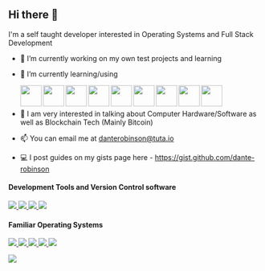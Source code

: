 ## Hi there 👋

I'm a self taught developer interested in Operating Systems and Full Stack Development

- 🔭 I’m currently working on my own test projects and learning
- 🌱 I’m currently learning/using<br>

  <a href="https://soliditylang.org/" target="_blank">
    <img align="left" src="https://cdn.jsdelivr.net/gh/devicons/devicon/icons/solidity/solidity-original.svg" width=42 height=42 />
  </a>
  <a href="https://reactjs.org/" target="_blank">
    <img align="left" src="https://cdn.jsdelivr.net/gh/devicons/devicon/icons/react/react-original.svg" width=42 height=42 />
  </a>
  <a href="https://nodejs.org/en/" target="_blank">
    <img align="left" src="https://cdn.jsdelivr.net/gh/devicons/devicon/icons/nodejs/nodejs-original.svg" width=42 height=42 />
  </a>
  <a href="https://www.javascript.com/" target="_blank">
    <img align="left" src="https://cdn.jsdelivr.net/gh/devicons/devicon/icons/javascript/javascript-original.svg" width=42 height=42 />
  </a>
  <a href="https://html.spec.whatwg.org/" target="_blank">
    <img align="left" src="https://cdn.jsdelivr.net/gh/devicons/devicon/icons/html5/html5-original.svg" width=42 height=42 />
  </a>
  <a href="https://www.w3.org/TR/CSS/#css" target="_blank">
    <img align="left" src="https://cdn.jsdelivr.net/gh/devicons/devicon/icons/css3/css3-original.svg" width=42 height=42 />
  </a>
  <a href="https://www.mongodb.com/" target="_blank">
    <img align="left" src="https://cdn.jsdelivr.net/gh/devicons/devicon/icons/mongodb/mongodb-original.svg" width=42 height=42 />
  </a>
  <a href="https://en.wikipedia.org/wiki/C_(programming_language)" target="_blank">
    <img align="left" src="https://cdn.jsdelivr.net/gh/devicons/devicon/icons/c/c-original.svg" width=42 height=42 />
  </a>
  <a href="https://en.wikipedia.org/wiki/C%2B%2B" target="_blank">
    <img align="left" src="https://cdn.jsdelivr.net/gh/devicons/devicon/icons/cplusplus/cplusplus-original.svg" width=42 height=42 />
  </a>

  <br>
  <br>
- 💬 I am very interested in talking about Computer Hardware/Software as well as Blockchain Tech (Mainly Bitcoin)
- 📫 You can email me at danterobinson@tuta.io
- 💻 I post guides on my gists page here - https://gist.github.com/dante-robinson


#### Development Tools and Version Control software
<p>
  <a href="https://git-scm.com/" target="_blank">
    <img src="https://img.shields.io/badge/Git-F05032?logo=Git&logoColor=FFFFFF&style=for-the-badge" />
  </a>
    <a href="https://github.com/" target="_blank">
    <img src="https://img.shields.io/badge/GitHub-181717?logo=GitHub&logoColor=FFFFFF&style=for-the-badge" />
  </a>
  <a href="https://www.heroku.com/" target="_blank">
    <img src="https://img.shields.io/badge/Heroku-430098?logo=Heroku&logoColor=FFFFFF&style=for-the-badge" />
  </a>
  <a href="https://neovim.io/" target="_blank">
    <img src="https://img.shields.io/badge/Neovim-57A143?logo=Neovim&logoColor=FFFFFF&style=for-the-badge" />
  </a>
</p>

#### Familiar Operating Systems<br>
<p>
  <a href="https://www.linux.org/pages/download/" target="_blank">
    <img src="https://img.shields.io/badge/Linux-FCC624?logo=Linux&logoColor=000000&style=for-the-badge" />
  </a>
    <a href="https://www.apple.com/macos" target="_blank">
    <img src="https://img.shields.io/badge/macOS-000000?logo=Apple&logoColor=FFFFFF&style=for-the-badge" />
  </a>
  <a href="https://www.microsoft.com/en-us/windows?r=1" target="_blank">
    <img src="https://img.shields.io/badge/Windows-0078D6?logo=Windows&logoColor=FFFFFF&style=for-the-badge" />
  </a>
  <a href="https://www.openbsd.org/" target="_blank">
    <img src="https://img.shields.io/badge/OpenBSD-F2CA30?logo=OpenBSD&logoColor=000000&style=for-the-badge" />
  </a>
  <a href="https://www.freebsd.org/" target="_blank">
    <img src="https://img.shields.io/badge/FreeBSD-AB2B28?logo=FreeBSD&logoColor=FFFFFF&style=for-the-badge" />
  </a>
</p>

<!--- Github commit stats --->
<img src="https://github-readme-stats.vercel.app/api?username=dante-robinson&count_private=true&theme=tokyonight&show_icons=true" />
